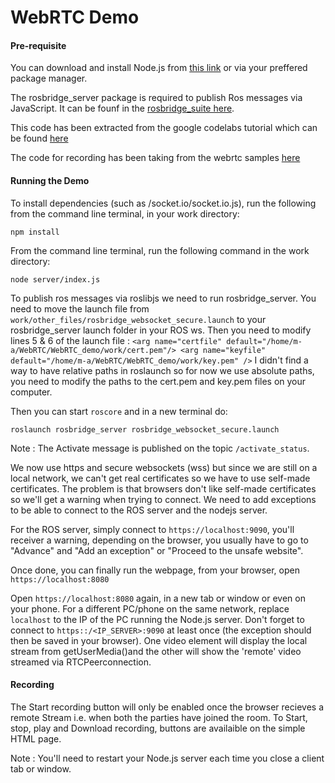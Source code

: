 # WebRTC Demo

#### Pre-requisite

You can download and install Node.js from [this link](https://nodejs.org/en/download/) or via your preffered package manager.

The rosbridge_server package is required to publish Ros messages via JavaScript. It can be founf in the [rosbridge_suite here](https://github.com/RobotWebTools/rosbridge_suite).

This code has been extracted from the google codelabs tutorial which can be found [here](https://codelabs.developers.google.com/codelabs/webrtc-web/#0)

The code for recording has been taking from the webrtc samples [here](https://github.com/webrtc/samples/tree/gh-pages/src/content/getusermedia/record)

#### Running the Demo

To install dependencies (such as /socket.io/socket.io.js), run the following from the command line terminal, in your work directory:

`npm install`

From the command line terminal, run the following command in the work directory:

`node server/index.js`

To publish ros messages via roslibjs we need to run rosbridge_server. You need to move the launch file from `work/other_files/rosbridge_websocket_secure.launch` to your rosbridge_server launch folder in your ROS ws.
Then you need to modify lines 5 & 6 of the launch file :
`
<arg name="certfile" default="/home/m-a/WebRTC/WebRTC_demo/work/cert.pem"/>
<arg name="keyfile" default="/home/m-a/WebRTC/WebRTC_demo/work/key.pem" />
`
I didn't find a way to have relative paths in roslaunch so for now we use absolute paths, you need to modify the paths to the cert.pem and key.pem files on your computer.

Then you can start `roscore`  and in a new terminal do:

`roslaunch rosbridge_server rosbridge_websocket_secure.launch`

Note : The Activate message is published on the topic `/activate_status`.

We now use https and secure websockets (wss) but since we are still on a local network, we can't get real certificates so we have to use self-made certificates. The problem is that browsers don't like self-made certificates so we'll get a warning when trying to connect. We need to add exceptions to be able to connect to the ROS server and the nodejs server.

For the ROS server, simply connect to `https://localhost:9090`, you'll receiver a warning, depending on the browser, you usually have to go to "Advance" and "Add an exception" or "Proceed to the unsafe website".

Once done, you can finally run the webpage, from your browser, open `https://localhost:8080`

Open `https://localhost:8080` again, in a new tab or window or even on your phone. For a different PC/phone on the same network, replace `localhost` to the IP of the PC running the Node.js server. Don't forget to connect to `https::/<IP_SERVER>:9090` at least once (the exception should then be saved in your browser). One video element will display the local stream from getUserMedia()and the other will show the 'remote' video streamed via RTCPeerconnection.

#### Recording

The Start recording button will only be enabled once the browser recieves a remote Stream i.e. when both the parties have joined the room. To Start, stop, play and Download recording, buttons are availaible on the simple HTML page.

Note : You'll need to restart your Node.js server each time you close a client tab or window.
